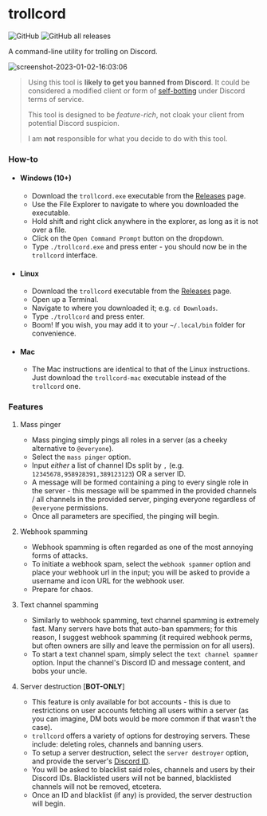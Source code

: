 # trollcord

![GitHub](https://img.shields.io/github/license/jibstack64/trollcord)
![GitHub all releases](https://img.shields.io/github/downloads/jibstack64/trollcord/total)

A command-line utility for trolling on Discord.

![screenshot-2023-01-02-16:03:06](https://user-images.githubusercontent.com/107510599/210255805-04d2a2f0-683e-4bf3-a247-cb8a96f18100.png)


> Using this tool is **likely to get you banned from Discord**. It could be considered a modified client or form of [self-botting](https://support.discord.com/hc/en-us/articles/115002192352-Automated-user-accounts-self-bots-) under Discord terms of service.
>
> This tool is designed to be *feature-rich*, not cloak your client from potential Discord suspicion.
>
> I am **not** responsible for what you decide to do with this tool.

### How-to

- #### **Windows (10+)**
    - Download the `trollcord.exe` executable from the [Releases](https://github.com/jibstack64/trollcord/releases) page.
    - Use the File Explorer to navigate to where you downloaded the executable.
    - Hold shift and right click anywhere in the explorer, as long as it is not over a file.
    - Click on the `Open Command Prompt` button on the dropdown.
    - Type `./trollcord.exe` and press enter - you should now be in the `trollcord` interface.
- #### **Linux**
    - Download the `trollcord` executable from the [Releases](https://github.com/jibstack64/trollcord/releases) page.
    - Open up a Terminal.
    - Navigate to where you downloaded it; e.g. `cd Downloads`.
    - Type `./trollcord` and press enter.
    - Boom! If you wish, you may add it to your `~/.local/bin` folder for convenience.
- #### **Mac**
    - The Mac instructions are identical to that of the Linux instructions. Just download the `trollcord-mac` executable instead of the `trollcord` one.

### Features
1. Mass pinger
    - Mass pinging simply pings all roles in a server (as a cheeky alternative to `@everyone`).
    - Select the `mass pinger` option.
    - Input *either* a list of channel IDs split by `,` (e.g. `12345678,958928391,389123123`) OR a server ID.
    - A message will be formed containing a ping to every single role in the server - this message will be spammed in the provided channels / all channels in the provided server, pinging everyone regardless of `@everyone` permissions.
    - Once all parameters are specified, the pinging will begin.

2. Webhook spamming
    - Webhook spamming is often regarded as one of the most annoying forms of attacks.
    - To initiate a webhook spam, select the `webhook spammer` option and place your webhook url in the input; you will be asked to provide a username and icon URL for the webhook user.
    - Prepare for chaos.

3. Text channel spamming
    - Similarly to webhook spamming, text channel spamming is extremely fast. Many servers have bots that auto-ban spammers; for this reason, I suggest webhook spamming (it required webhook perms, but often owners are silly and leave the permission on for all users).
    - To start a text channel spam, simply select the `text channel spammer` option. Input the channel's Discord ID and message content, and bobs your uncle.

4. Server destruction [**BOT-ONLY**]
    - This feature is only available for bot accounts - this is due to restrictions on user accounts fetching all users within a server (as you can imagine, DM bots would be more common if that wasn't the case).
    - `trollcord` offers a variety of options for destroying servers. These include: deleting roles, channels and banning users.
    - To setup a server destruction, select the `server destroyer` option, and provide the server's [Discord ID](https://www.remote.tools/remote-work/how-to-find-discord-id).
    - You will be asked to blacklist said roles, channels and users by their Discord IDs. Blacklisted users will not be banned, blacklisted channels will not be removed, etcetera.
    - Once an ID and blacklist (if any) is provided, the server destruction will begin.

